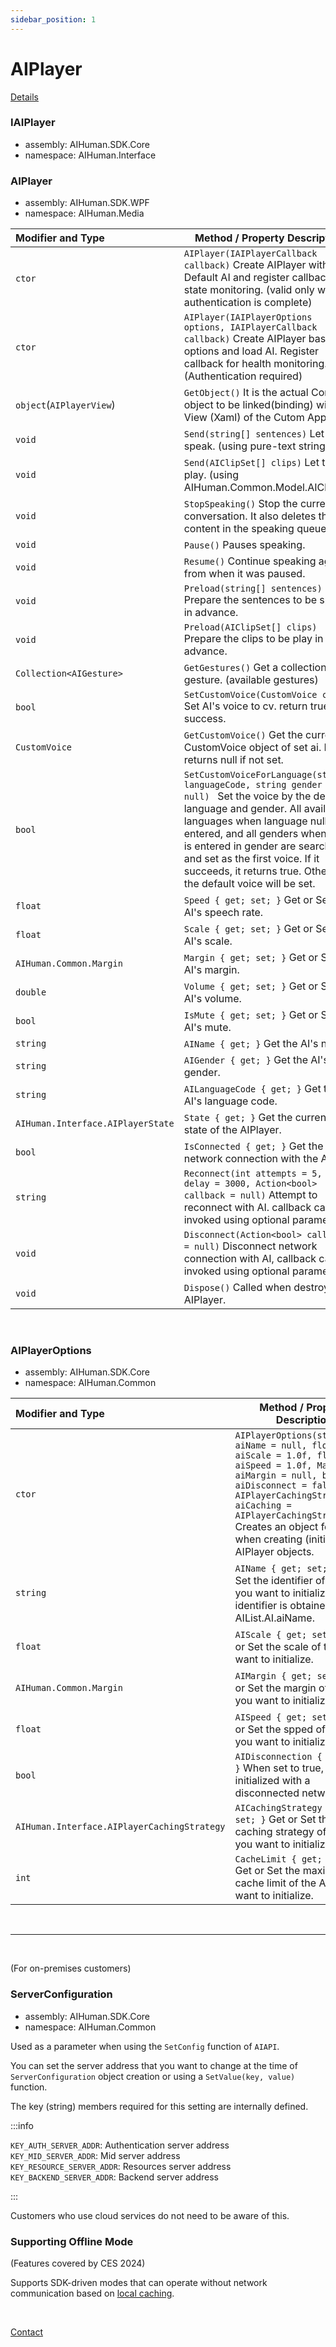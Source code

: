 ```yaml
---
sidebar_position: 1
---
```


# AIPlayer

[Details](../../../aihuman/windows-sdk/aiplayer/setup#step-4-initialize-aiplayer-to-the-desired-ai)

### IAIPlayer

- assembly: AIHuman.SDK.Core  
- namespace: AIHuman.Interface  

### AIPlayer

- assembly: AIHuman.SDK.WPF  
- namespace: AIHuman.Media  

| Modifier and Type                    | Method / Property Description                                |
| :----------------------------------- | ------------------------------------------------------------ |
| `ctor`                               | `AIPlayer(IAIPlayerCallback callback)` Create AIPlayer with Default AI and register callback for state monitoring. (valid only when authentication is complete) |
| `ctor`                               | `AIPlayer(IAIPlayerOptions options, IAIPlayerCallback callback)` Create AIPlayer based on options and load AI. Register callback for health monitoring. (Authentication required) |
| `object`(`AIPlayerView`)             | `GetObject()` It is the actual Control object to be linked(binding) with the View (Xaml) of the Cutom App. |
| `void`                               | `Send(string[] sentences)` Let the AI speak. (using pure-text string) |
| `void`                               | `Send(AIClipSet[] clips)` Let the AI play. (using AIHuman.Common.Model.AIClipSet) |
| `void`                               | `StopSpeaking()` Stop the current conversation. It also deletes the content in the speaking queue. |
| `void`                               | `Pause()` Pauses speaking.                                    |
| `void`                               | `Resume()` Continue speaking again from when it was paused.   |
| `void`                               | `Preload(string[] sentences)` Prepare the sentences to be spoken in advance. |
| `void`                               | `Preload(AIClipSet[] clips)` Prepare the clips to be play in advance. |
| `Collection<AIGesture>`              | `GetGestures()` Get a collection of gesture. (available gestures) |
| `bool`                               | `SetCustomVoice(CustomVoice cv)` Set AI's voice to cv. return true if success.|
| `CustomVoice`                        | `GetCustomVoice()` Get the current CustomVoice object of set ai. It returns null if not set. |
| `bool`                        | `SetCustomVoiceForLanguage(string languageCode, string gender = null) ` Set the voice by the desired language and gender. All available languages when language null is entered, and all genders when null is entered in gender are searched and set as the first voice. If it succeeds, it returns true. Otherwise the default voice will be set. |
| `float`                              | `Speed { get; set; }` Get or Set the AI's speech rate.       |
| `float`                              | `Scale { get; set; }` Get or Set the AI's scale.             |
| `AIHuman.Common.Margin`              | `Margin { get; set; }` Get or Set the AI's margin.           |
| `double`                             | `Volume { get; set; }` Get or Set the AI's volume.           |
| `bool`                               | `IsMute { get; set; }` Get or Set the AI's mute.             |
| `string`                             | `AIName { get; }` Get the AI's name.                           |
| `string`                             | `AIGender { get; }` Get the AI's gender.                        |
| `string`                             | `AILanguageCode { get; }` Get the AI's language code.                        |
| `AIHuman.Interface.AIPlayerState`    | `State { get; }` Get the current state of the AIPlayer.                 |
| `bool`                               | `IsConnected { get; }` Get the network connection with the AI.       |
| `string`                             | `Reconnect(int attempts = 5, int delay = 3000, Action<bool> callback = null)` Attempt to reconnect with AI. callback can be invoked using optional parameters.       |
| `void`                               | `Disconnect(Action<bool> callback = null)` Disconnect network connection with AI, callback can be invoked using optional parameters.    |
| `void`                               | `Dispose()` Called when destroying AIPlayer.                 |

<br/>

### AIPlayerOptions

- assembly: AIHuman.SDK.Core  
- namespace: AIHuman.Common  

| Modifier and Type                    | Method / Property Description                                |
| :----------------------------------- | ------------------------------------------------------------ |
| `ctor`                               | `AIPlayerOptions(string aiName = null, float aiScale = 1.0f, float aiSpeed = 1.0f, Margin aiMargin = null, bool aiDisconnect = false, AIPlayerCachingStrategy aiCaching = AIPlayerCachingStrategy.V1)` Creates an object for use when creating (initializing) AIPlayer objects. |
| `string`                             | `AIName { get; set; }` Get or Set the identifier of the AI you want to initialize. The identifier is obtained from AIList.AI.aiName. |
| `float`                              | `AIScale { get; set; }` Get or Set the scale of the AI you want to initialize. |
| `AIHuman.Common.Margin`              | `AIMargin { get; set; }` Get or Set the margin of the AI you want to initialize. |
| `float`                              | `AISpeed { get; set; }` Get or Set the spped of the AI you want to initialize. |
| `bool`                               | `AIDisconnection { get; set; }` When set to true, the AI is initialized with a disconnected network. |
| `AIHuman.Interface.AIPlayerCachingStrategy` | `AICachingStrategy { get; set; }` Get or Set the caching strategy of the AI you want to initialize. |
| `int`                              | `CacheLimit { get; set; }` Get or Set the maximum cache limit of the AI you want to initialize. |

<br/>

------------------

<br/>

(For on-premises customers)
### ServerConfiguration

- assembly: AIHuman.SDK.Core  
- namespace: AIHuman.Common  

Used as a parameter when using the `SetConfig` function of `AIAPI`.

You can set the server address that you want to change at the time of `ServerConfiguration` object creation or using a `SetValue(key, value)` function.

The key (string) members required for this setting are internally defined.

:::info

`KEY_AUTH_SERVER_ADDR`: Authentication server address  
`KEY_MID_SERVER_ADDR`: Mid server address  
`KEY_RESOURCE_SERVER_ADDR`: Resources server address  
`KEY_BACKEND_SERVER_ADDR`: Backend server address

:::

Customers who use cloud services do not need to be aware of this.

### Supporting Offline Mode 

(Features covered by CES 2024)

Supports SDK-driven modes that can operate without network communication based on [local caching](../../../aihuman/windows-sdk/aiplayer/basic-features#local-caching).


<br/>

[Contact](https://www.aistudios.com/company/contact)
